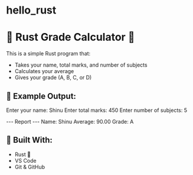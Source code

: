 # hello_rust
# 📘 Rust Grade Calculator 🦀

This is a simple Rust program that:
- Takes your name, total marks, and number of subjects
- Calculates your average
- Gives your grade (A, B, C, or D)

## 🧪 Example Output:
Enter your name:
Shinu
Enter total marks:
450
Enter number of subjects:
5

--- Report ---
Name: Shinu
Average: 90.00
Grade: A

## 🔧 Built With:
- Rust 🦀
- VS Code
- Git & GitHub
